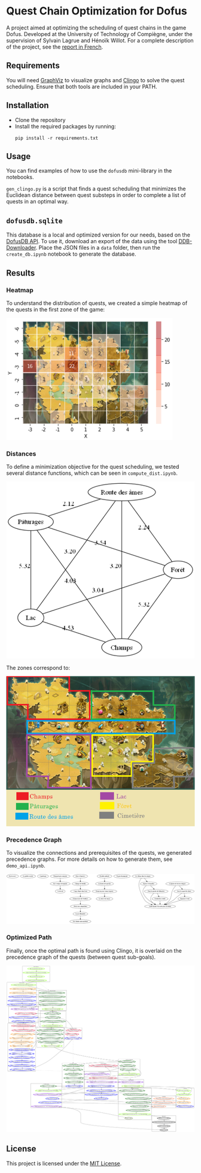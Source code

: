# Quest Chain Optimization for Dofus

A project aimed at optimizing the scheduling of quest chains in the game Dofus. Developed at the University of Technology of Compiègne, under the supervision of Sylvain Lagrue and Hénoïk Willot. For a complete description of the project, see the [report in French](./TX___Rapport.pdf).

## Requirements

You will need [GraphViz](https://graphviz.org/download/) to visualize graphs and [Clingo](https://github.com/potassco/clingo/releases/) to solve the quest scheduling. Ensure that both tools are included in your PATH.

## Installation

- Clone the repository
- Install the required packages by running:
    ```
    pip install -r requirements.txt
    ```

## Usage

You can find examples of how to use the `dofusdb` mini-library in the notebooks.

`gen_clingo.py` is a script that finds a quest scheduling that minimizes the Euclidean distance between quest substeps in order to complete a list of quests in an optimal way.

## `dofusdb.sqlite`

This database is a local and optimized version for our needs, based on the [DofusDB API](https://api.dofusdb.fr/). To use it, download an export of the data using the tool [DDB-Downloader](https://github.com/Plantim/DDB-Downloader). Place the JSON files in a `data` folder, then run the `create_db.ipynb` notebook to generate the database.

## Results

### Heatmap

To understand the distribution of quests, we created a simple heatmap of the quests in the first zone of the game:

![heatmap incarnam](results/generatedHeatmap/heatmap+map.PNG)

### Distances

To define a minimization objective for the quest scheduling, we tested several distance functions, which can be seen in `compute_dist.ipynb`.

![distance eucl](results/distviz/inc_dist_grav_eucl.png)

The zones correspond to:

![zone incarnam](results/distviz/zone_incarnam.png)

### Precedence Graph

To visualize the connections and prerequisites of the quests, we generated precedence graphs. For more details on how to generate them, see `demo_api.ipynb`.

![graph incarnam](results/generatedGraph/Incarnam-Principale.png)

### Optimized Path

Finally, once the optimal path is found using Clingo, it is overlaid on the precedence graph of the quests (between quest sub-goals).

![path incarnam](results/optim_paths/path_0.svg)

## License

This project is licensed under the [MIT License](LICENSE.md).
